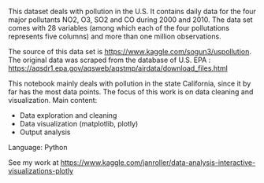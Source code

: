This dataset deals with pollution in the U.S. It contains daily data for the four major pollutants NO2, O3, SO2 and CO during 2000 and 2010. The data set comes with 28 variables (among which each of the four pollutations represents five columns) and more than one million observations.

The source of this data set is https://www.kaggle.com/sogun3/uspollution. The original data was scraped from the database of U.S. EPA : https://aqsdr1.epa.gov/aqsweb/aqstmp/airdata/download_files.html

This notebook mainly deals with pollution in the state California, since it by far has the most data points. The focus of this work is on data cleaning and visualization.
Main content:

- Data exploration and cleaning
- Data visualization (matplotlib, plotly)
- Output analysis

Language:  Python

See my work at https://www.kaggle.com/janroller/data-analysis-interactive-visualizations-plotly
